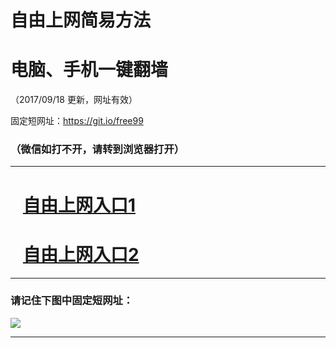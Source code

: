 ﻿# 自由上网简易方法

# 电脑、手机一键翻墙

（2017/09/18 更新，网址有效）

固定短网址：https://git.io/free99

### （微信如打不开，请转到浏览器打开）


***





# &nbsp;&nbsp; <a href="http://ft6723209.fwq-tz1005.info/fwqtz01.html?t=09180015476 " target="_blank">自由上网入口1</a>
# &nbsp;&nbsp; <a href="http://ft7558151.fwq-tz1006.info/fwqtz02.html?t=0918001668 " target="_blank">自由上网入口2</a>
***

### 请记住下图中固定短网址：

<img src="https://s3-us-west-2.amazonaws.com/fwq-1001/yjfq-20170905okok.png" /> 


***

